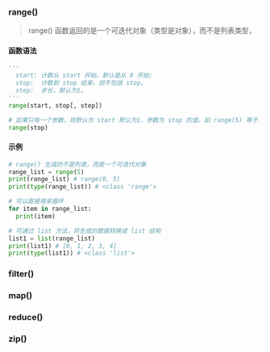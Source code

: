 ### range()
>  range() 函数返回的是一个可迭代对象（类型是对象），而不是列表类型，
#### 函数语法
```py
'''
  start: 计数从 start 开始。默认是从 0 开始;
  stop:  计数到 stop 结束，但不包括 stop。
  step:  步长，默认为1。
'''
range(start, stop[, step])

# 如果只有一个参数，则默认为 start 默认为1，参数为 stop 的值，如 range(5) 等于 range(0, 5)
range(stop)
```

#### 示例
```py
# range() 生成的不是列表，而是一个可迭代对象
range_list = range(5)
print(range_list) # range(0, 5) 
print(type(range_list)) # <class 'range'>

# 可以直接用来循环
for item in range_list:
  print(item)

# 可通过 list 方法，将生成的数据转换成 list 结构
list1 = list(range_list)
print(list1) # [0, 1, 2, 3, 4]
print(type(list1)) # <class 'list'> 
```

### filter()
### map()
### reduce()
### zip()